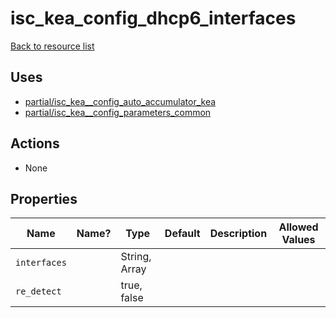 # isc_kea_config_dhcp6_interfaces

[Back to resource list](README.md#resources)

## Uses

- [partial/isc_kea__config_auto_accumulator_kea](partial/isc_kea__config_auto_accumulator_kea.md)
- [partial/isc_kea__config_parameters_common](partial/isc_kea__config_parameters_common.md)

## Actions

- None

## Properties

| Name         | Name? | Type          | Default | Description | Allowed Values |
| ------------ | ----- | ------------- | ------- | ----------- | -------------- |
| `interfaces` |       | String, Array |         |             |                |
| `re_detect`  |       | true, false   |         |             |                |
